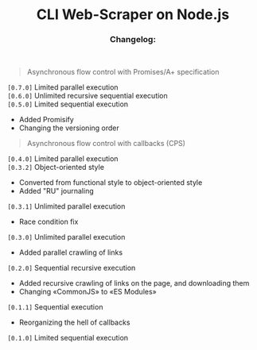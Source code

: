 <div align="center">
<h1> CLI Web-Scraper on Node.js</h1>
<h3>Changelog:</h3>
</br>
</div>

> Asynchronous flow control with Promises/A+ specification  

<code>[0.7.0]</code> Limited parallel execution  
<code>[0.6.0]</code> Unlimited recursive sequential execution  
<code>[0.5.0]</code> Limited sequential execution  
* Added Promisify  
* Changing the versioning order  

> Asynchronous flow control with callbacks (CPS)  
 
<code>[0.4.0]</code> Limited parallel execution  
<code>[0.3.2]</code> Object-oriented style  

* Converted from functional style to object-oriented style  
* Added "RU" journaling  

<code>[0.3.1]</code> Unlimited parallel execution  
* Race condition fix  

<code>[0.3.0]</code> Unlimited parallel execution  
* Added parallel crawling of links  

<code>[0.2.0]</code> Sequential recursive execution   
* Added recursive crawling of links on the page, and downloading them  
* Changing «CommonJS» to «ES Modules»  

<code>[0.1.1]</code> Sequential execution  
* Reorganizing the hell of callbacks  

<code>[0.1.0]</code> Limited sequential execution  